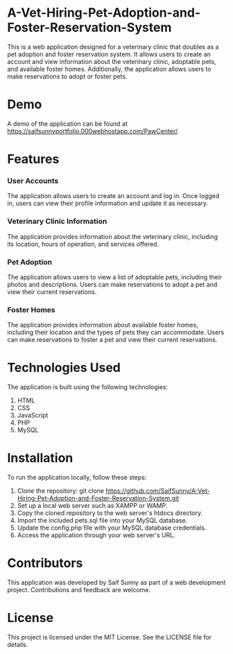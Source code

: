 # A-Vet-Hiring-Pet-Adoption-and-Foster-Reservation-System

This is a web application designed for a veterinary clinic that doubles as a pet adoption and foster reservation system. It allows users to create an account and view information about the veterinary clinic, adoptable pets, and available foster homes. Additionally, the application allows users to make reservations to adopt or foster pets.

# Demo
A demo of the application can be found at https://saifsunnyportfolio.000webhostapp.com/PawCenter/.

# Features
### User Accounts
The application allows users to create an account and log in. Once logged in, users can view their profile information and update it as necessary.

### Veterinary Clinic Information
The application provides information about the veterinary clinic, including its location, hours of operation, and services offered.

### Pet Adoption
The application allows users to view a list of adoptable pets, including their photos and descriptions. Users can make reservations to adopt a pet and view their current reservations.

### Foster Homes
The application provides information about available foster homes, including their location and the types of pets they can accommodate. Users can make reservations to foster a pet and view their current reservations.

# Technologies Used
The application is built using the following technologies:

1. HTML
2. CSS
3. JavaScript
4. PHP
5. MySQL

# Installation
To run the application locally, follow these steps:

1. Clone the repository: git clone https://github.com/SaifSunny/A-Vet-Hiring-Pet-Adoption-and-Foster-Reservation-System.git
2. Set up a local web server such as XAMPP or WAMP.
3. Copy the cloned repository to the web server's htdocs directory.
4. Import the included pets.sql file into your MySQL database.
5. Update the config.php file with your MySQL database credentials.
6. Access the application through your web server's URL.

# Contributors
This application was developed by Saif Sunny as part of a web development project. Contributions and feedback are welcome.

# License
This project is licensed under the MIT License. See the LICENSE file for details.
